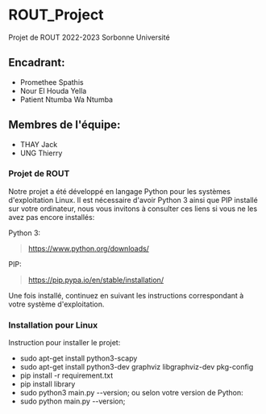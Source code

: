 # ROUT_Project
Projet de ROUT 2022-2023 Sorbonne Université 

## Encadrant:
- Promethee Spathis
- Nour El Houda Yella
- Patient Ntumba Wa Ntumba

## Membres de l'équipe:
- THAY Jack
- UNG Thierry

### Projet de ROUT
Notre projet a été développé en langage Python pour les systèmes d'exploitation Linux.
Il est nécessaire d'avoir Python 3 ainsi que PIP installé sur votre ordinateur, nous vous invitons à consulter ces liens si vous ne les avez pas encore installés:

Python 3:
> https://www.python.org/downloads/

PIP:
> https://pip.pypa.io/en/stable/installation/

Une fois installé, continuez en suivant les instructions correspondant à votre système d'exploitation.

### Installation pour Linux
Instruction pour installer le projet:
* sudo apt-get install python3-scapy
* sudo apt-get install python3-dev graphviz libgraphviz-dev pkg-config
* pip install -r requirement.txt
* pip install library
* sudo python3 main.py --version;
ou selon votre version de Python:
* sudo python main.py --version;

